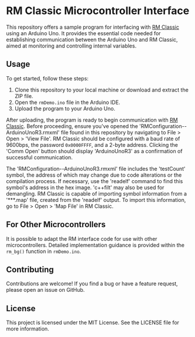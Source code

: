 # RM Classic Microcontroller Interface

This repository offers a sample program for interfacing with [RM Classic](https://github.com/NaoNaoMe/RM-Classic) using an Arduino Uno. It provides the essential code needed for establishing communication between the Arduino Uno and RM Classic, aimed at monitoring and controlling internal variables.

## Usage
To get started, follow these steps:
1. Clone this repository to your local machine or download and extract the ZIP file.
2. Open the `rmDemo.ino` file in the Arduino IDE.
3. Upload the program to your Arduino Uno.

After uploading, the program is ready to begin communication with [RM Classic](https://github.com/NaoNaoMe/RM-Classic). Before proceeding, ensure you've opened the 'RMConfiguration--ArduinoUnoR3.rmxml' file found in this repository by navigating to File > Open > 'View File'. RM Classic should be configured with a baud rate of 9600bps, the password `0x0000FFFF`, and a 2-byte address. Clicking the 'Comm Open' button should display 'ArduinoUnoR3' as a confirmation of successful communication.

The 'RMConfiguration--ArduinoUnoR3.rmxml' file includes the 'testCount' symbol, the address of which may change due to code alterations or the compilation process. If necessary, use the 'readelf' command to find this symbol's address in the hex image. 'c++filt' may also be used for demangling. RM Classic is capable of importing symbol information from a '***.map' file, created from the 'readelf' output. To import this information, go to File > Open > 'Map File' in RM Classic.

## For Other Microcontrollers

It is possible to adapt the RM interface code for use with other microcontrollers. Detailed implementation guidance is provided within the `rm_bg()` function in `rmDemo.ino`.

## Contributing

Contributions are welcome! If you find a bug or have a feature request, please open an issue on GitHub.

## License

This project is licensed under the MIT License. See the LICENSE file for more information.
